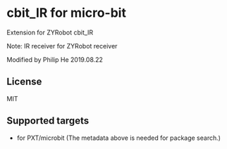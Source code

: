  # cbit_IR for micro-bit

Extension for ZYRobot cbit_IR

Note: IR receiver for ZYRobot receiver

Modified by Philip He 2019.08.22
## License

MIT

## Supported targets

* for PXT/microbit
(The metadata above is needed for package search.)
